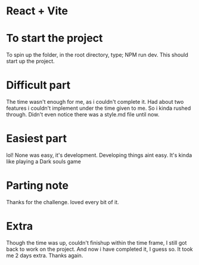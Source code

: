 # React + Vite

# To start the project
To spin up the folder, in the root directory, type; NPM run dev. This should start up the project.
# Difficult part
The time wasn't enough for me, as i couldn't complete it. Had about two features i couldn't implement under the time given to me. So i kinda rushed through. Didn't even notice there was a style.md file until now.
# Easiest part
lol! None was easy, it's development. Developing things aint easy. It's kinda like playing a Dark souls game
# Parting note
Thanks for the challenge. loved every bit of it.
# Extra
Though the time was up, couldn't finishup within the time frame, I still got back to work on the project. And now i have completed it, I guess so. It took me 2 days extra. Thanks again.
